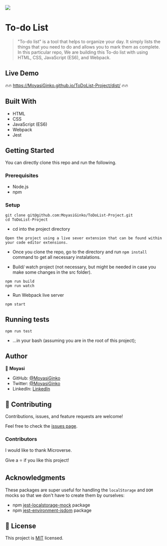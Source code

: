![](https://github.com/MoyasiGinko/ToDoList-Project/murple_logo.png)

# To-do List

> "To-do list" is a tool that helps to organize your day. It simply lists the things that you need to do and allows you to mark them as complete. In this particular repo, We are building this To-do list with using HTML, CSS, JavaScript (ES6), and Webpack.

## Live Demo

:fire::fire: <https://MoyasiGinko.github.io/ToDoList-Project/dist/> :fire::fire:

## Built With

- HTML
- CSS
- JavaScript (ES6)
- Webpack
- Jest

## Getting Started

You can directly clone this repo and run the following.

### Prerequisites

- Node.js
- npm

### Setup

```
git clone git@github.com:MoyasiGinko/ToDoList-Project.git
cd ToDoList-Project
```

- cd into the project directory

```
Open the project using a live sever extension that can be found within your code editor extensions.
```

- Once you clone the repo, go to the directory and run `npm install` command to get all necessary instalations.

- Build/ watch project (not necessary, but might be needed in case you make some changes in the src folder).

```
npm run build
npm run watch
```

- Run Webpack live server

```
npm start
```

## Running tests

```
npm run test
```

- ...in your bash (assuming you are in the root of this project);

## Author

👤 **Moyasi**

- GitHub: [@MoyasiGinko](https://github.com/MoyasiGinko)
- Twitter: [@MoyasiGinko](https://twitter.com/moyasi_ginko)
- LinkedIn: [LinkedIn](https://www.linkedin.com/in/mahmudur-rahman-a8a151257)

## 🤝 Contributing

Contributions, issues, and feature requests are welcome!

Feel free to check the [issues page](../../issues/).

### Contributors

I would like to thank Microverse.


Give a ⭐️ if you like this project!

## Acknowledgments

These packages are super useful for handling the `localStorage` and `DOM` mocks so that we don't have to create them by ourselves:

- npm [jest-localstorage-mock](https://www.npmjs.com/package/jest-localstorage-mock) package
- npm [jest-environment-jsdom](https://www.npmjs.com/package/jest-environment-jsdom) package

## 📝 License

This project is [MIT](./MIT.md) licensed.
